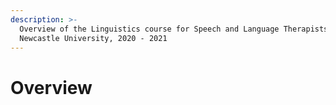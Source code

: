 ```yaml
---
description: >-
  Overview of the Linguistics course for Speech and Language Therapists,
  Newcastle University, 2020 - 2021
---
```


# Overview

